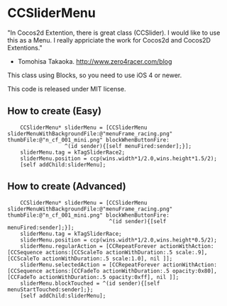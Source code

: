 CCSliderMenu
==================

"In Cocos2d Extention, there is great class (CCSlider). I would like to use this as a Menu. I really appriciate the work for Cocos2d and Cocos2D Extentions."
- Tomohisa Takaoka.
http://www.zero4racer.com/blog

This class using Blocks, so you need to use iOS 4 or newer.

This code is released under MIT license.

How to create (Easy)
------------------------

        CCSliderMenu* sliderMenu = [CCSliderMenu sliderMenuWithBackgroundFile:@"menuFrame_racing.png" thumbFile:@"n_cf_001_mini.png" blockWhenButtonFire:
                      ^(id sender){[self menuFired:sender];}]; 
        sliderMenu.tag = kTagSliderRace2;
        sliderMenu.position = ccp(wins.width*1/2.0,wins.height*1.5/2);
        [self addChild:sliderMenu];


How to create (Advanced)
------------------------

        CCSliderMenu* sliderMenu = [CCSliderMenu sliderMenuWithBackgroundFile:@"menuFrame_racing.png" thumbFile:@"n_cf_001_mini.png" blockWhenButtonFire:
                                    ^(id sender){[self menuFired:sender];}];
        sliderMenu.tag = kTagSliderRace;
        sliderMenu.position = ccp(wins.width*1/2.0,wins.height*0.5/2);
        sliderMenu.regularAction = [CCRepeatForever actionWithAction:[CCSequence actions:[CCScaleTo actionWithDuration:.5 scale:.9],[CCScaleTo actionWithDuration:.5 scale:1.0], nil ]];
        sliderMenu.selectedAction = [CCRepeatForever actionWithAction:[CCSequence actions:[CCFadeTo actionWithDuration:.5 opacity:0x80],[CCFadeTo actionWithDuration:.5 opacity:0xff], nil ]];
        sliderMenu.blockTouched = ^(id sender){[self menuStartTouched:sender];};
        [self addChild:sliderMenu];
        
		
		
